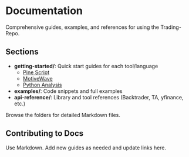 # Documentation

Comprehensive guides, examples, and references for using the Trading-Repo.

## Sections

- **getting-started/**: Quick start guides for each tool/language
  - [Pine Script](getting-started/pine-script.md)
  - [MotiveWave](getting-started/motivewave.md)
  - [Python Analysis](getting-started/python-analysis.md)
- **examples/**: Code snippets and full examples
- **api-reference/**: Library and tool references (Backtrader, TA, yfinance, etc.)

Browse the folders for detailed Markdown files.

## Contributing to Docs

Use Markdown. Add new guides as needed and update links here.

